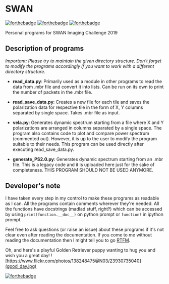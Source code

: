 # SWAN
[![forthebadge](https://forthebadge.com/images/badges/built-with-science.svg)](https://forthebadge.com)	[![forthebadge](https://forthebadge.com/images/badges/made-with-python.svg)](https://forthebadge.com)	[![forthebadge](https://forthebadge.com/images/badges/contains-technical-debt.svg)](https://forthebadge.com)

Personal programs for SWAN Imaging Challenge 2019

## Description of programs
*Important: Please try to maintain the given directory structure. Don't forget to modify the programs accordingly if you want to work with a different directory structure.*

* __read_data.py__: Primarily used as a module in other programs to read the data from .mbr file and convert it into lists. Can be run on its own to print the number of packets in the .mbr file.

* __read_save_data.py__: Creates a new file for each tile and saves the polarization data for respective tile in the form of X, Y columns separated by single space. Takes .mbr file as input.

* __vela<span>.py</span>__: Generates dynamic spectrum starting from a file where X and Y polarizations are arranged in columns separated by a single space. The program also contains code to plot and compare power spectrum (commented out). However, it is up to the user to modify the program suitable to their needs. This program can be used directly after executing read_save_data.py.

* __generate_PS2.0.py__: Generates dynamic spectrum starting from an .mbr file. This is a legacy code and it is uploaded here just for the sake of completeness. THIS PROGRAM SHOULD NOT BE USED ANYMORE.

## Developer's note
I have taken every step in my control to make these programs as readable as I can. All the programs contain comments wherever they're needed. All the functions have docstrings (madlad stuff, right‽) which can be accessed by using `print(function.__doc__)` on python prompt or `function?` in ipython prompt.

Feel free to ask questions (or raise an issue) about these programs if it's not clear even after reading the documentation. If you come to me without reading the documentation then I might tell you to go [RTFM](https://www.urbandictionary.com/define.php?term=RTFM).

Oh, and here's a playful Golden Retriever puppy wanting to hug you and wish you a great day!
![https://www.flickr.com/photos/138248475@N03/23930735040](good_day.jpg)


[![forthebadge](https://forthebadge.com/images/badges/built-with-love.svg)](https://forthebadge.com)